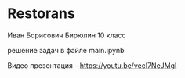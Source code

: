 # Restorans

Иван Борисович Бирюлин 10 класс

решение задач в файле main.ipynb


Видео презентация - https://youtu.be/vecI7NeJMgI

